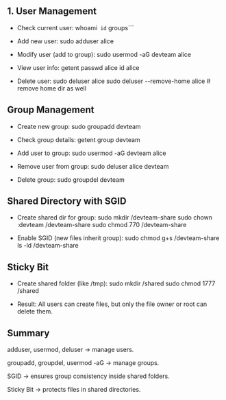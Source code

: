 ## 1. User Management
- Check current user:
whoami```
id```
groups```


- Add new user:
sudo adduser alice

- Modify user (add to group):
sudo usermod -aG devteam alice

- View user info:
getent passwd alice
id alice

- Delete user:
sudo deluser alice
sudo deluser --remove-home alice   # remove home dir as well

## Group Management
- Create new group:
sudo groupadd devteam

- Check group details:
getent group devteam

- Add user to group:
sudo usermod -aG devteam alice

- Remove user from group:
sudo deluser alice devteam

- Delete group:
sudo groupdel devteam

## Shared Directory with SGID
- Create shared dir for group:
sudo mkdir /devteam-share
sudo chown :devteam /devteam-share
sudo chmod 770 /devteam-share

- Enable SGID (new files inherit group):
sudo chmod g+s /devteam-share
ls -ld /devteam-share

## Sticky Bit
- Create shared folder (like /tmp):
sudo mkdir /shared
sudo chmod 1777 /shared

- Result:
All users can create files, but only the file owner or root can delete them.

## Summary
adduser, usermod, deluser → manage users.

groupadd, groupdel, usermod -aG → manage groups.

SGID → ensures group consistency inside shared folders.

Sticky Bit → protects files in shared directories.
